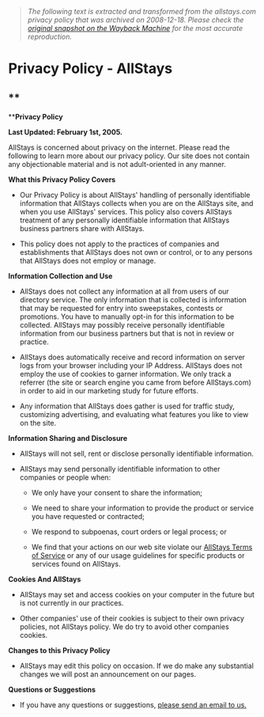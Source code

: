 > *The following text is extracted and transformed from the allstays.com privacy policy that was archived on 2008-12-18. Please check the [original snapshot on the Wayback Machine](https://web.archive.org/web/20081218225124id_/http%3A//www.allstays.com/Services/privacypolicy.htm) for the most accurate reproduction.*

# Privacy Policy - AllStays

## **  
****Privacy Policy**  


**Last Updated: February 1st, 2005.**

AllStays is concerned about privacy on the internet. Please read the following to learn more about our privacy policy. Our site does not contain any objectionable material and is not adult-oriented in any manner. 

**What this Privacy Policy Covers**  


  * Our Privacy Policy is about AllStays' handling of personally identifiable information that AllStays collects when you are on the AllStays site, and when you use AllStays' services. This policy also covers AllStays treatment of any personally identifiable information that AllStays business partners share with AllStays.

  * This policy does not apply to the practices of companies and establishments that AllStays does not own or control, or to any persons that AllStays does not employ or manage.




**Information Collection and Use**  


  * AllStays does not collect any information at all from users of our directory service. The only information that is collected is information that may be requested for entry into sweepstakes, contests or promotions. You have to manually opt-in for this information to be collected. AllStays may possibly receive personally identifiable information from our business partners but that is not in review or practice. 

  * AllStays does automatically receive and record information on server logs from your browser including your IP Address. AllStays does not employ the use of cookies to garner information. We only track a referrer (the site or search engine you came from before AllStays.com) in order to aid in our marketing study for future efforts. 

  * Any information that AllStays does gather is used for traffic study, customizing advertising, and evaluating what features you like to view on the site.




**Information Sharing and Disclosure**  


  * AllStays will not sell, rent or disclose personally identifiable information. 

  * AllStays may send personally identifiable information to other companies or people when: 

    * We only have your consent to share the information; 

    * We need to share your information to provide the product or service you have requested or contracted; 

    * We respond to subpoenas, court orders or legal process; or 

    * We find that your actions on our web site violate our [AllStays Terms of Service](https://web.archive.org/web/20081218225124id_/http%3A//www.allstays.com/Services/termsservice.htm) or any of our usage guidelines for specific products or services found on AllStays. 




**Cookies And AllStays**  


  * AllStays may set and access cookies on your computer in the future but is not currently in our practices. 

  * Other companies' use of their cookies is subject to their own privacy policies, not AllStays policy. We do try to avoid other companies cookies. 




**Changes to this Privacy Policy**  


  * AllStays may edit this policy on occasion. If we do make any substantial changes we will post an announcement on our pages.




**Questions or Suggestions**  


  * If you have any questions or suggestions, [please send an email to us.](https://web.archive.org/web/20081218225124id_/http%3A//www.allstays.com/Services/feedback.htm)


[ ](https://web.archive.org/web/20081218225124id_/http%3A//www.allstays.com/Services/feedback.htm)
